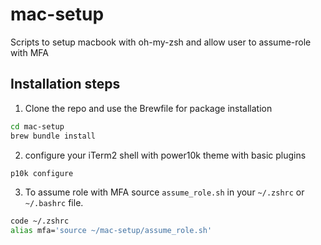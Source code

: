 # mac-setup
Scripts to setup macbook with oh-my-zsh and allow user to assume-role with MFA

## Installation steps
1. Clone the repo and use the Brewfile for package installation
```sh 
cd mac-setup
brew bundle install
```
2. configure your iTerm2 shell with power10k theme with basic plugins
```sh
p10k configure
```
3. To assume role with MFA source `assume_role.sh` in your `~/.zshrc` or `~/.bashrc` file.
```sh
code ~/.zshrc
alias mfa='source ~/mac-setup/assume_role.sh'
```